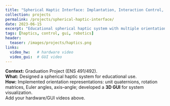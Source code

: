 ```yaml
---
title: "Spherical Haptic Interface: Implantation, Interaction Control, and Characterization"
collection: projects
permalink: /projects/spherical-haptic-interface/
date: 2023-06-15
excerpt: "Educational spherical haptic system with multiple orientation representations and a 3D GUI."
tags: [haptics, control, gui, robotics]
header:
  teaser: /images/projects/haptics.png
links:
  video_hw:   # hardware video
  video_gui:  # GUI video
---
```


**Context:** Graduation Project (ENS 491/492).  
**What:** Designed a spherical haptic system for educational use.  
**How:** Implemented orientation representations: unit quaternions, rotation matrices, Euler angles, axis–angle; developed a **3D GUI** for system visualization.  
Add your hardware/GUI videos above.
